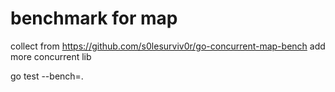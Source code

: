 # benchmark for map

collect from https://github.com/s0lesurviv0r/go-concurrent-map-bench
add more concurrent lib

go test --bench=.
